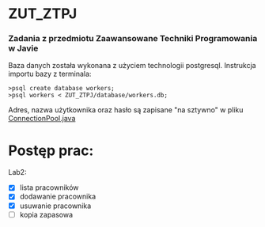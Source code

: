 # ZUT_ZTPJ
### Zadania z przedmiotu Zaawansowane Techniki Programowania w Javie

Baza danych została wykonana z użyciem technologii postgresql. Instrukcja importu bazy z terminala:
```
>psql create database workers;
>psql workers < ZUT_ZTPJ/database/workers.db;
```
Adres, nazwa użytkownika oraz hasło są zapisane "na sztywno" w pliku [ConnectionPool.java](ZTPJ/src/main/java/dao/ConnectionPool.java)


# Postęp prac:
Lab2:
- [x] lista pracowników
- [x] dodawanie pracownika
- [x] usuwanie pracownika
- [ ] kopia zapasowa
